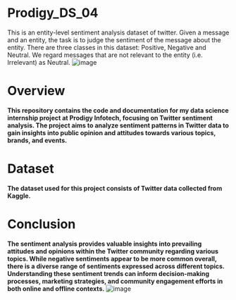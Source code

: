 # Prodigy_DS_04
This is an entity-level sentiment analysis dataset of twitter. Given a message and an entity, the task is to judge the sentiment of the message about the entity. There are three classes in this dataset: Positive, Negative and Neutral. We regard messages that are not relevant to the entity (i.e. Irrelevant) as Neutral.
![image](https://github.com/user-attachments/assets/70968450-27e0-4938-ac53-ddfdc28d758c)
# Overview
__This repository contains the code and documentation for my data science internship project at Prodigy Infotech, focusing on Twitter sentiment analysis. The project aims to analyze sentiment patterns in Twitter data to gain insights into public opinion and attitudes towards various topics, brands, and events.__

# Dataset
__The dataset used for this project consists of Twitter data collected from Kaggle.__

# Conclusion
__The sentiment analysis provides valuable insights into prevailing attitudes and opinions within the Twitter community regarding various topics. While negative sentiments appear to be more common overall, there is a diverse range of sentiments expressed across different topics. Understanding these sentiment trends can inform decision-making processes, marketing strategies, and community engagement efforts in both online and offline contexts.__
![image](https://github.com/user-attachments/assets/6130e93b-fb91-4238-ab48-523ee7d89d3f)
